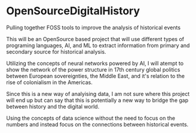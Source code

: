 # OpenSourceDigitalHistory
Pulling together FOSS tools to improve the analysis of historical events

This will be an OpenSource based project that will use different types of programing languages, AI, and ML to extract information from primary and secondary source for historical analysis. 

Utilizing the concepts of neural networks powered by AI, I will atempt to show the network of the power structure in 17th century global politics between European sovereignties, the Middle East, and it's relation to the rise of colonialism in the Americas. 

Since this is a new way of analyising data, I am not sure where this project will end up but can say that this is potentially a new way to bridge the gap between history and the digital world. 

Using the concepts of data science without the need to focus on the numbers and instead focus on the connections between historical events.
